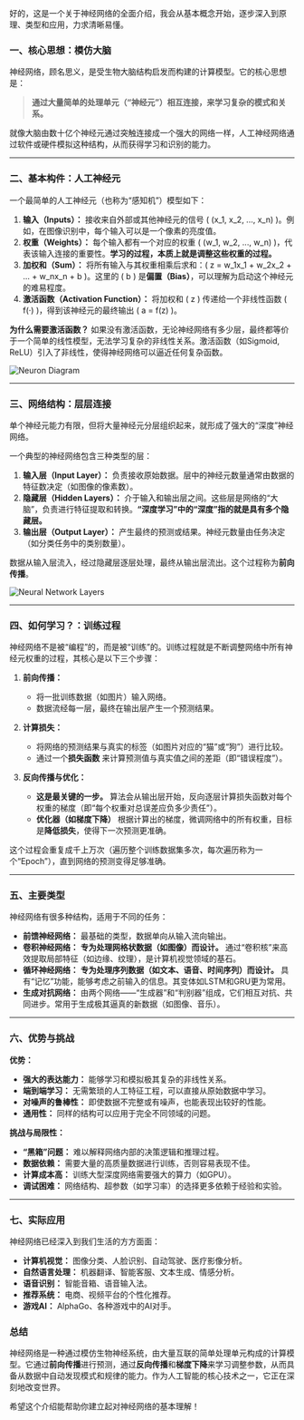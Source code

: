 好的，这是一个关于神经网络的全面介绍，我会从基本概念开始，逐步深入到原理、类型和应用，力求清晰易懂。

### 一、核心思想：模仿大脑

神经网络，顾名思义，是受生物大脑结构启发而构建的计算模型。它的核心思想是：

> **通过大量简单的处理单元（“神经元”）相互连接，来学习复杂的模式和关系。**

就像大脑由数十亿个神经元通过突触连接成一个强大的网络一样，人工神经网络通过软件或硬件模拟这种结构，从而获得学习和识别的能力。

---

### 二、基本构件：人工神经元

一个最简单的人工神经元（也称为“感知机”）模型如下：

1.  **输入（Inputs）：** 接收来自外部或其他神经元的信号 \( (x_1, x_2, ..., x_n) \)。例如，在图像识别中，每个输入可以是一个像素的亮度值。
2.  **权重（Weights）：** 每个输入都有一个对应的权重 \( (w_1, w_2, ..., w_n) \)，代表该输入连接的重要性。**学习的过程，本质上就是调整这些权重的过程。**
3.  **加权和（Sum）：** 将所有输入与其权重相乘后求和：\( z = w_1x_1 + w_2x_2 + ... + w_nx_n + b \)。这里的 \( b \) 是**偏置（Bias）**，可以理解为启动这个神经元的难易程度。
4.  **激活函数（Activation Function）：** 将加权和 \( z \) 传递给一个非线性函数 \( f(·) \)，得到该神经元的最终输出 \( a = f(z) \)。

**为什么需要激活函数？**
如果没有激活函数，无论神经网络有多少层，最终都等价于一个简单的线性模型，无法学习复杂的非线性关系。激活函数（如Sigmoid, ReLU）引入了非线性，使得神经网络可以逼近任何复杂函数。

![Neuron Diagram](https://i.imgur.com/3lT3uQO.png)

---

### 三、网络结构：层层连接

单个神经元能力有限，但将大量神经元分层组织起来，就形成了强大的“深度”神经网络。

一个典型的神经网络包含三种类型的层：

1.  **输入层（Input Layer）：** 负责接收原始数据。层中的神经元数量通常由数据的特征数决定（如图像的像素数）。
2.  **隐藏层（Hidden Layers）：** 介于输入和输出层之间。这些层是网络的“大脑”，负责进行特征提取和转换。**“深度学习”中的“深度”指的就是具有多个隐藏层。**
3.  **输出层（Output Layer）：** 产生最终的预测或结果。神经元数量由任务决定（如分类任务中的类别数量）。

数据从输入层流入，经过隐藏层逐层处理，最终从输出层流出。这个过程称为**前向传播**。

![Neural Network Layers](https://i.imgur.com/KXXmKHg.png)

---

### 四、如何学习？：训练过程

神经网络不是被“编程”的，而是被“训练”的。训练过程就是不断调整网络中所有神经元权重的过程，其核心是以下三个步骤：

1.  **前向传播：**
    *   将一批训练数据（如图片）输入网络。
    *   数据流经每一层，最终在输出层产生一个预测结果。

2.  **计算损失：**
    *   将网络的预测结果与真实的标签（如图片对应的“猫”或“狗”）进行比较。
    *   通过一个**损失函数** 来计算预测值与真实值之间的差距（即“错误程度”）。

3.  **反向传播与优化：**
    *   **这是最关键的一步。** 算法会从输出层开始，反向逐层计算损失函数对每个权重的梯度（即“每个权重对总误差应负多少责任”）。
    *   **优化器（如梯度下降）** 根据计算出的梯度，微调网络中的所有权重，目标是**降低损失**，使得下一次预测更准确。

这个过程会重复成千上万次（遍历整个训练数据集多次，每次遍历称为一个“Epoch”），直到网络的预测变得足够准确。

---

### 五、主要类型

神经网络有很多种结构，适用于不同的任务：

*   **前馈神经网络：** 最基础的类型，数据单向从输入流向输出。
*   **卷积神经网络：** **专为处理网格状数据（如图像）而设计。** 通过“卷积核”来高效提取局部特征（如边缘、纹理），是计算机视觉领域的基石。
*   **循环神经网络：** **专为处理序列数据（如文本、语音、时间序列）而设计。** 具有“记忆”功能，能够考虑之前输入的信息。其变体如LSTM和GRU更为常用。
*   **生成对抗网络：** 由两个网络——“生成器”和“判别器”组成，它们相互对抗、共同进步。常用于生成极其逼真的新数据（如图像、音乐）。

---

### 六、优势与挑战

**优势：**
*   **强大的表达能力：** 能够学习和模拟极其复杂的非线性关系。
*   **端到端学习：** 无需繁琐的人工特征工程，可以直接从原始数据中学习。
*   **对噪声的鲁棒性：** 即使数据不完整或有噪声，也能表现出较好的性能。
*   **通用性：** 同样的结构可以应用于完全不同领域的问题。

**挑战与局限性：**
*   **“黑箱”问题：** 难以解释网络内部的决策逻辑和推理过程。
*   **数据依赖：** 需要大量的高质量数据进行训练，否则容易表现不佳。
*   **计算成本高：** 训练大型深度网络需要强大的算力（如GPU）。
*   **调试困难：** 网络结构、超参数（如学习率）的选择更多依赖于经验和实验。

---

### 七、实际应用

神经网络已经深入到我们生活的方方面面：

*   **计算机视觉：** 图像分类、人脸识别、自动驾驶、医疗影像分析。
*   **自然语言处理：** 机器翻译、智能客服、文本生成、情感分析。
*   **语音识别：** 智能音箱、语音输入法。
*   **推荐系统：** 电商、视频平台的个性化推荐。
*   **游戏AI：** AlphaGo、各种游戏中的AI对手。

### 总结

神经网络是一种通过模仿生物神经系统，由大量互联的简单处理单元构成的计算模型。它通过**前向传播**进行预测，通过**反向传播**和**梯度下降**来学习调整参数，从而具备从数据中自动发现模式和规律的能力。作为人工智能的核心技术之一，它正在深刻地改变世界。

希望这个介绍能帮助你建立起对神经网络的基本理解！